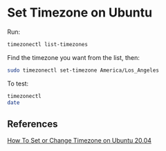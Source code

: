 # Set Timezone on Ubuntu

Run:

```sh
timezonectl list-timezones
```

Find the timezone you want from the list, then:

```sh
sudo timezonectl set-timezone America/Los_Angeles
```

To test:

```sh
timezonectl
date
```

## References

[How To Set or Change Timezone on Ubuntu 20.04](https://linuxize.com/post/how-to-set-or-change-timezone-on-ubuntu-20-04/)
